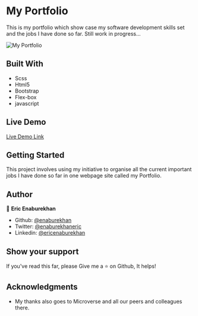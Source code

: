 # My Portfolio
This is my portfolio which show case my software development skills set and the jobs I have done so far.
Still work in progress...

![My Portfolio]()


## Built With

- Scss
- Html5
- Bootstrap
- Flex-box
- javascript



## Live Demo


[Live Demo Link](http://ericenaburekhan.me/)


## Getting Started

This project involves using my initiative to organise all the current important jobs I have done so far in one webpage site called my Portfolio. 

## Author

👤 **Eric Enaburekhan**

- Github: [@enaburekhan](https://github.com/enaburekhan)
- Twitter: [@enaburekhaneric](https://twitter.com/enaburekhaneric)
- Linkedin: [@ericenaburekhan](https://www.linkedin.com/in/eric-enaburekhan-801a28100/)

## Show your support

If you've read this far, please Give me a ⭐️ on Github, It helps!

## Acknowledgments

- My thanks also goes to Microverse and all our peers and colleagues there.

